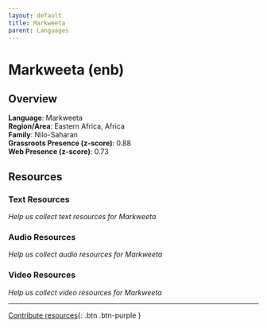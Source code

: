 ```yaml
---
layout: default
title: Markweeta
parent: Languages
---
```


# Markweeta (enb)

## Overview

**Language**: Markweeta  
**Region/Area**: Eastern Africa, Africa  
**Family**: Nilo-Saharan  
**Grassroots Presence (z-score)**: 0.88  
**Web Presence (z-score)**: 0.73  

## Resources

### Text Resources
*Help us collect text resources for Markweeta*

### Audio Resources
*Help us collect audio resources for Markweeta*

### Video Resources
*Help us collect video resources for Markweeta*

---

[Contribute resources](https://forms.office.com/e/1SfLJx3u1r){: .btn .btn-purple }
